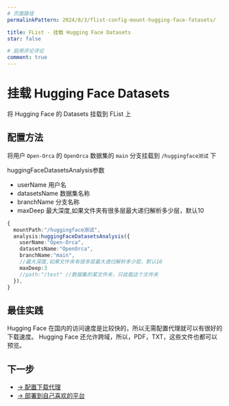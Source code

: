 ```yaml
---
# 页面路径
permalinkPattern: 2024/8/3/flist-config-mount-hugging-face-fatasets/

title: FList - 挂载 Hugging Face Datasets
star: false

# 启用评论评论
comment: true
---
```

# 挂载 Hugging Face Datasets
将 Hugging Face 的 Datasets 挂载到 FList 上


## 配置方法

将用户 ```Open-Orca``` 的 ```OpenOrca``` 数据集的 ```main``` 分支挂载到 ```/huggingface测试``` 下

huggingFaceDatasetsAnalysis参数
- userName 用户名
- datasetsName 数据集名称
- branchName 分支名称
- maxDeep 最大深度,如果文件夹有很多层最大递归解析多少层，默认10

``` typescript
{
  mountPath:"/huggingface测试",
  analysis:huggingFaceDatasetsAnalysis({
    userName:"Open-Orca",
    datasetsName:"OpenOrca",
    branchName:"main",
    //最大深度,如果文件夹有很多层最大递归解析多少层，默认10
    maxDeep:3
    //path:"/test" //数据集的某文件夹，只挂载这个文件夹
  }),
}
```

## 最佳实践
Hugging Face 在国内的访问速度是比较快的，所以无需配置代理就可以有很好的下载速度。
Hugging Face 还允许跨域，所以，PDF，TXT，这些文件也都可以预览。


## 下一步
- [-> 配置下载代理](../3-代理.md)
- [-> 部署到自己喜欢的平台](../../6-部署到自己喜欢的平台.md)
